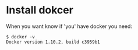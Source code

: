 # Install dokcer
When you want know if 'you' have docker you need:

    $ docker -v
    Docker version 1.10.2, build c3959b1


